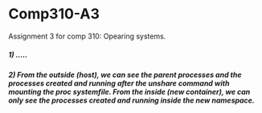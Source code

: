 # Comp310-A3
Assignment 3 for comp 310: Opearing systems.

##### 1) .....
##### 2) From the outside (host), we can see the parent processes and the processes created and running after the unshare command with mounting the proc systemfile. From the inside (new container), we can only see the processes created and running inside the new namespace.  
